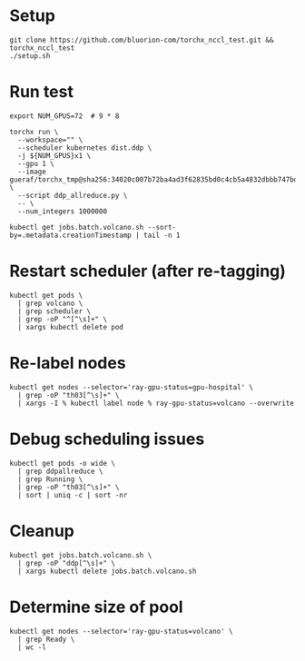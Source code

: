 # Setup
```
git clone https://github.com/bluorion-com/torchx_nccl_test.git && torchx_nccl_test
./setup.sh
```

# Run test
```
export NUM_GPUS=72  # 9 * 8

torchx run \
  --workspace="" \
  --scheduler kubernetes dist.ddp \
  -j ${NUM_GPUS}x1 \
  --gpu 1 \
  --image gueraf/torchx_tmp@sha256:34020c007b72ba4ad3f62835bd0c4cb5a4832dbbb747bdde8e273a5b953e0751 \
  --script ddp_allreduce.py \
  -- \
  --num_integers 1000000

kubectl get jobs.batch.volcano.sh --sort-by=.metadata.creationTimestamp | tail -n 1
```

# Restart scheduler (after re-tagging)
```
kubectl get pods \
  | grep volcano \
  | grep scheduler \
  | grep -oP "^[^\s]+" \
  | xargs kubectl delete pod
```

# Re-label nodes
```
kubectl get nodes --selector='ray-gpu-status=gpu-hospital' \
  | grep -oP "th03[^\s]+" \
  | xargs -I % kubectl label node % ray-gpu-status=volcano --overwrite
```

# Debug scheduling issues
```
kubectl get pods -o wide \
  | grep ddpallreduce \
  | grep Running \
  | grep -oP "th03[^\s]+" \
  | sort | uniq -c | sort -nr

```

# Cleanup
```
kubectl get jobs.batch.volcano.sh \
  | grep -oP "ddp[^\s]+" \
  | xargs kubectl delete jobs.batch.volcano.sh

```

# Determine size of pool
```
kubectl get nodes --selector='ray-gpu-status=volcano' \
  | grep Ready \
  | wc -l

```
